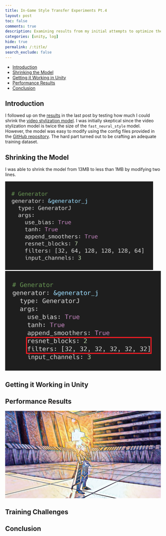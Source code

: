 ```yaml
---
title: In-Game Style Transfer Experiments Pt.4
layout: post
toc: false
comments: true
description: Examining results from my initial attempts to optimize the few-shot video stylization model.
categories: [unity, log]
hide: true
permalink: /:title/
search_exclude: false
---
```


* [Introduction](#introduction)
* [Shrinking the Model](#shrinking-the-model)
* [Getting it Working in Unity](#getting-it-working-in-unity)
* [Performance Results](#performance-results)
* [Conclusion](#conclusion)

## Introduction

I followed up on the [results](https://christianjmills.com/In-Game-Style-Transfer-Experiments-3/#using-a-smaller-model) in the last post by testing how much I could shrink the [video stylization model](https://christianjmills.com/In-Game-Style-Transfer-Experiments-1/#video-stylization-model). I was initially skeptical since the video stylization model is twice the size of the `fast_neural_style` model. However, the model was easy to modify using the config files provided in the [GitHub repository](https://github.com/OndrejTexler/Few-Shot-Patch-Based-Training). The hard part turned out to be crafting an adequate training dataset.

## Shrinking the Model

I was able to shrink the model from 13MB to less than 1MB by modifying two lines.

<img src="..\images\in-game-style-transfer-experiments\part-4\generator_original.png" alt="generator_original" style="zoom:46.78%;" />



<img src="..\images\in-game-style-transfer-experiments\part-4\generator_small.png" alt="generator_small" style="zoom:50%;" />



## Getting it Working in Unity





## Performance Results



![few_shot_mosaic](..\images\in-game-style-transfer-experiments\part-4\few_shot_mosaic.png)



## Training Challenges



## Conclusion


